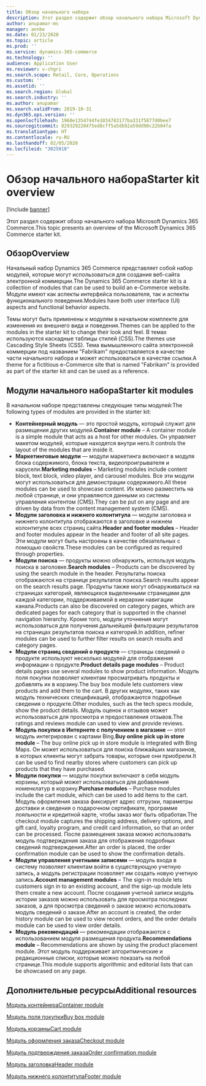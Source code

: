 ```yaml
---
title: Обзор начального набора
description: Этот раздел содержит обзор начального набора Microsoft Dynamics 365 Commerce.
author: anupamar-ms
manager: annbe
ms.date: 01/23/2020
ms.topic: article
ms.prod: ''
ms.service: dynamics-365-commerce
ms.technology: ''
audience: Application User
ms.reviewer: v-chgri
ms.search.scope: Retail, Core, Operations
ms.custom: ''
ms.assetid: ''
ms.search.region: Global
ms.search.industry: ''
ms.author: anupamar
ms.search.validFrom: 2019-10-31
ms.dyn365.ops.version: ''
ms.openlocfilehash: 1960e1354744fe1034783177ba331f5877d0bee7
ms.sourcegitcommit: 829329220475ed8cff5a5db92a59dd90c22b04fa
ms.translationtype: HT
ms.contentlocale: ru-RU
ms.lasthandoff: 02/05/2020
ms.locfileid: "3025910"
---
```

# <a name="starter-kit-overview"></a><span data-ttu-id="e4c98-103">Обзор начального набора</span><span class="sxs-lookup"><span data-stu-id="e4c98-103">Starter kit overview</span></span>


[!include [banner](includes/banner.md)]

<span data-ttu-id="e4c98-104">Этот раздел содержит обзор начального набора Microsoft Dynamics 365 Commerce.</span><span class="sxs-lookup"><span data-stu-id="e4c98-104">This topic presents an overview of the Microsoft Dynamics 365 Commerce starter kit.</span></span>

## <a name="overview"></a><span data-ttu-id="e4c98-105">Обзор</span><span class="sxs-lookup"><span data-stu-id="e4c98-105">Overview</span></span>

<span data-ttu-id="e4c98-106">Начальный набор Dynamics 365 Commerce представляет собой набор модулей, которые могут использоваться для создания веб-сайта электронной коммерции.</span><span class="sxs-lookup"><span data-stu-id="e4c98-106">The Dynamics 365 Commerce starter kit is a collection of modules that can be used to build an e-Commerce website.</span></span> <span data-ttu-id="e4c98-107">Модули имеют как аспекты интерфейса пользователя, так и аспекты функционального поведения.</span><span class="sxs-lookup"><span data-stu-id="e4c98-107">Modules have both user interface (UI) aspects and functional behavior aspects.</span></span>

<span data-ttu-id="e4c98-108">Темы могут быть применены к модулям в начальном комплекте для изменения их внешнего вида и поведения.</span><span class="sxs-lookup"><span data-stu-id="e4c98-108">Themes can be applied to the modules in the starter kit to change their look and feel.</span></span> <span data-ttu-id="e4c98-109">В темах используются каскадные таблицы стилей (CSS).</span><span class="sxs-lookup"><span data-stu-id="e4c98-109">The themes use Cascading Style Sheets (CSS).</span></span> <span data-ttu-id="e4c98-110">Тема вымышленного сайта электронной коммерции под названием "Fabrikam" предоставляется в качестве части начального набора и может использоваться в качестве ссылки.</span><span class="sxs-lookup"><span data-stu-id="e4c98-110">A theme for a fictitious e-Commerce site that is named "Fabrikam" is provided as part of the starter kit and can be used as a reference.</span></span>

## <a name="starter-kit-modules"></a><span data-ttu-id="e4c98-111">Модули начального набора</span><span class="sxs-lookup"><span data-stu-id="e4c98-111">Starter kit modules</span></span>

<span data-ttu-id="e4c98-112">В начальном наборе представлены следующие типы модулей:</span><span class="sxs-lookup"><span data-stu-id="e4c98-112">The following types of modules are provided in the starter kit:</span></span>

- <span data-ttu-id="e4c98-113">**Контейнерный модуль** — это простой модуль, который служит для размещения других модулей.</span><span class="sxs-lookup"><span data-stu-id="e4c98-113">**Container module** – A container module is a simple module that acts as a host for other modules.</span></span> <span data-ttu-id="e4c98-114">Он управляет макетом модулей, которые находятся внутри него.</span><span class="sxs-lookup"><span data-stu-id="e4c98-114">It controls the layout of the modules that are inside it.</span></span>
- <span data-ttu-id="e4c98-115">**Маркетинговые модули** — модули маркетинга включают в модуля блока содержимого, блока текста, видеопроигрывателя и карусели.</span><span class="sxs-lookup"><span data-stu-id="e4c98-115">**Marketing modules** – Marketing modules include content block, text block, video player, and carousel modules.</span></span> <span data-ttu-id="e4c98-116">Все эти модули могут использоваться для демонстрации содержимого.</span><span class="sxs-lookup"><span data-stu-id="e4c98-116">All these modules can be used to showcase content.</span></span> <span data-ttu-id="e4c98-117">Их можно разместить на любой странице, и они управляются данными из системы управления контентом (CMS).</span><span class="sxs-lookup"><span data-stu-id="e4c98-117">They can be put on any page and are driven by data from the content management system (CMS).</span></span>
- <span data-ttu-id="e4c98-118">**Модули заголовка и нижнего колонтитула** — модули заголовка и нижнего колонтитула отображаются в заголовке и нижнем колонтитуле всех страниц сайта.</span><span class="sxs-lookup"><span data-stu-id="e4c98-118">**Header and footer modules** – Header and footer modules appear in the header and footer of all site pages.</span></span> <span data-ttu-id="e4c98-119">Эти модули могут быть настроены в качестве обязательных с помощью свойств.</span><span class="sxs-lookup"><span data-stu-id="e4c98-119">These modules can be configured as required through properties.</span></span>
- <span data-ttu-id="e4c98-120">**Модули поиска** — продукты можно обнаружить, используя модуль поиска в заголовке.</span><span class="sxs-lookup"><span data-stu-id="e4c98-120">**Search modules** – Products can be discovered by using the search module in the header.</span></span> <span data-ttu-id="e4c98-121">Результаты поиска отображаются на странице результатов поиска.</span><span class="sxs-lookup"><span data-stu-id="e4c98-121">Search results appear on the search results page.</span></span> <span data-ttu-id="e4c98-122">Продукты также могут обнаруживаться на страницах категорий, являющихся выделенными страницами для каждой категории, поддерживаемой в иерархии навигации канала.</span><span class="sxs-lookup"><span data-stu-id="e4c98-122">Products can also be discovered on category pages, which are dedicated pages for each category that is supported in the channel navigation hierarchy.</span></span> <span data-ttu-id="e4c98-123">Кроме того, модули уточнения могут использоваться для получения дальнейшей фильтрации результатов на страницах результатов поиска и категорий.</span><span class="sxs-lookup"><span data-stu-id="e4c98-123">In addition, refiner modules can be used to further filter results on search results and category pages.</span></span>
- <span data-ttu-id="e4c98-124">**Модули страниц сведений о продукте** — страницы сведений о продукте используют несколько модулей для отображения информации о продукте.</span><span class="sxs-lookup"><span data-stu-id="e4c98-124">**Product details page modules** – Product details pages use several modules to show product information.</span></span> <span data-ttu-id="e4c98-125">Модуль поля покупки позволяет клиентам просматривать продукты и добавлять их в корзину.</span><span class="sxs-lookup"><span data-stu-id="e4c98-125">The buy box module lets customers view products and add them to the cart.</span></span> <span data-ttu-id="e4c98-126">В других модулях, таких как модуль технических спецификаций, отображаются подробные сведения о продукте.</span><span class="sxs-lookup"><span data-stu-id="e4c98-126">Other modules, such as the tech specs module, show the product details.</span></span> <span data-ttu-id="e4c98-127">Модуль оценок и отзывов может использоваться для просмотра и предоставления отзывов.</span><span class="sxs-lookup"><span data-stu-id="e4c98-127">The ratings and reviews module can used to view and provide reviews.</span></span>
- <span data-ttu-id="e4c98-128">**Модуль покупки в Интернете с получением в магазине** — этот модуль интегрирован с картами Bing.</span><span class="sxs-lookup"><span data-stu-id="e4c98-128">**Buy online pick up in store module** – The buy online pick up in store module is integrated with Bing Maps.</span></span> <span data-ttu-id="e4c98-129">Он может использоваться для поиска ближайших магазинов, в которых клиенты могут забрать товары, которые они приобрели.</span><span class="sxs-lookup"><span data-stu-id="e4c98-129">It can be used to find nearby stores where customers can pick up products that they have purchased.</span></span>
- <span data-ttu-id="e4c98-130">**Модули покупки** — модули покупки включают в себя модуль корзины, который может использоваться для добавления номенклатур в корзину.</span><span class="sxs-lookup"><span data-stu-id="e4c98-130">**Purchase modules** – Purchase modules include the cart module, which can be used to add items to the cart.</span></span> <span data-ttu-id="e4c98-131">Модуль оформления заказа фиксирует адрес отгрузки, параметры доставки и сведения о подарочном сертификате, программе лояльности и кредитной карте, чтобы заказ мог быть обработан.</span><span class="sxs-lookup"><span data-stu-id="e4c98-131">The checkout module captures the shipping address, delivery options, and gift card, loyalty program, and credit card information, so that an order can be processed.</span></span> <span data-ttu-id="e4c98-132">После размещения заказа можно использовать модуль подтверждения заказа для отображения подробных сведений подтверждения.</span><span class="sxs-lookup"><span data-stu-id="e4c98-132">After an order is placed, the order confirmation module can be used to show the confirmation details.</span></span>
- <span data-ttu-id="e4c98-133">**Модули управления учетными записями** — модуль входа в систему позволяет клиентам войти в существующую учетную запись, а модуль регистрации позволяет им создать новую учетную запись.</span><span class="sxs-lookup"><span data-stu-id="e4c98-133">**Account management modules** – The sign-in module lets customers sign in to an existing account, and the sign-up module lets them create a new account.</span></span> <span data-ttu-id="e4c98-134">После создания учетной записи модуль истории заказов можно использовать для просмотра последних заказов, а для просмотра сведений о заказе можно использовать модуль сведений о заказе.</span><span class="sxs-lookup"><span data-stu-id="e4c98-134">After an account is created, the order history module can be used to view recent orders, and the order details module can be used to view order details.</span></span>
- <span data-ttu-id="e4c98-135">**Модуль рекомендаций** — рекомендации отображаются с использованием модуля размещения продукта.</span><span class="sxs-lookup"><span data-stu-id="e4c98-135">**Recommendations module** – Recommendations are shown by using the product placement module.</span></span> <span data-ttu-id="e4c98-136">Этот модуль поддерживает алгоритмические и редакционные списки, которые можно показать на любой странице.</span><span class="sxs-lookup"><span data-stu-id="e4c98-136">This module supports algorithmic and editorial lists that can be showcased on any page.</span></span>

## <a name="additional-resources"></a><span data-ttu-id="e4c98-137">Дополнительные ресурсы</span><span class="sxs-lookup"><span data-stu-id="e4c98-137">Additional resources</span></span>

[<span data-ttu-id="e4c98-138">Модуль контейнера</span><span class="sxs-lookup"><span data-stu-id="e4c98-138">Container module</span></span>](add-container-module.md)

[<span data-ttu-id="e4c98-139">Модуль поля покупки</span><span class="sxs-lookup"><span data-stu-id="e4c98-139">Buy box module</span></span>](add-buy-box.md)

[<span data-ttu-id="e4c98-140">Модуль корзины</span><span class="sxs-lookup"><span data-stu-id="e4c98-140">Cart module</span></span>](add-cart-module.md)

[<span data-ttu-id="e4c98-141">Модуль оформления заказа</span><span class="sxs-lookup"><span data-stu-id="e4c98-141">Checkout module</span></span>](add-checkout-module.md)

[<span data-ttu-id="e4c98-142">Модуль подтверждения заказа</span><span class="sxs-lookup"><span data-stu-id="e4c98-142">Order confirmation module</span></span>](order-confirmation-module.md)

[<span data-ttu-id="e4c98-143">Модуль заголовка</span><span class="sxs-lookup"><span data-stu-id="e4c98-143">Header module</span></span>](author-header-module.md)

[<span data-ttu-id="e4c98-144">Модуль нижнего колонтитула</span><span class="sxs-lookup"><span data-stu-id="e4c98-144">Footer module</span></span>](author-footer-module.md)
